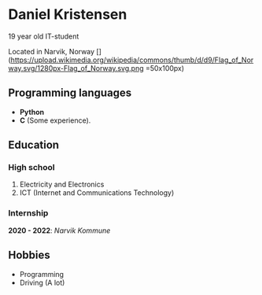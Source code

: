 # Daniel Kristensen

19 year old IT-student

Located in Narvik, Norway [](https://upload.wikimedia.org/wikipedia/commons/thumb/d/d9/Flag_of_Norway.svg/1280px-Flag_of_Norway.svg.png =50x100px)

## Programming languages

- **Python**<br>
- **C** (Some experience).

## Education

### High school

1. Electricity and Electronics
2. ICT (Internet and Communications Technology)<br>

### Internship
**2020 - 2022**: *Narvik Kommune*

## Hobbies

- Programming
- Driving (A lot)
